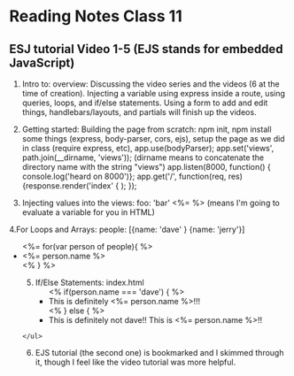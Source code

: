 # Reading Notes Class 11

## ESJ tutorial Video 1-5 (EJS stands for embedded JavaScript)
  1. Intro to: overview: Discussing the video series and the videos (6 at the time of creation). Injecting a variable using express inside a route, using queries, loops, and if/else statements. Using a form to add and edit things, handlebars/layouts, and partials will finish up the videos.
  
  2. Getting started: Building the page from scratch: npm init, npm install some things (express, body-parser, cors, ejs), setup the page as we did in class (require express, etc), 
    app.use(bodyParser); 
    app.set('views', path.join(__dirname, 'views'));
    (dirname means to concatenate the directory name with the string "views")
    app.listen(8000, function() { console.log('heard on 8000')};
    app.get('/', function(req, res) {response.render('index' {
    ); });
  
  3. Injecting values into the views: 
    foo: 'bar'
    <%= %> (means I'm going to evaluate a variable for you in HTML)
    
  4.For Loops and Arrays: 
    people: [{name: 'dave' }
             {name: 'jerry'}]
    <ul><%= for(var person of people){ %> <li> <%= person.name %> </li> <% } %>
    
  5. If/Else Statements: 
    index.html
    <ul> 
      <% if(person.name === 'dave') { %>
      <li>This is definitely <%= person.name %>!!!
      </li>
      <% } else { %>
      <li>This is definitely not dave!! This is <%= person.name %>!!
    </ul>

  6. EJS tutorial (the second one) is bookmarked and I skimmed through it, though I feel like the video tutorial was more helpful.
